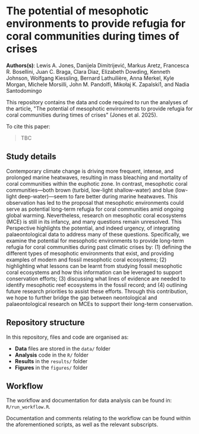 # The potential of mesophotic environments to provide refugia for coral communities during times of crises

**Authors(s)**: Lewis A. Jones, Danijela Dimitrijević, Markus Aretz, Francesca R. Bosellini, Juan C. Braga, Clara Diaz, Elizabeth Dowding, Kenneth Johnson, Wolfgang Kiessling, Bernard Lathuilière, Anna Merkel, Kyle Morgan, Michele Morsilli, John M. Pandolfi, Mikołaj K. Zapalski1, and Nadia Santodomingo

This repository contains the data and code required to run the analyses of the article, "The potential of mesophotic environments to provide refugia for coral communities during times of crises" (Jones et al. 2025).

To cite this paper:
> TBC

## Study details

Contemporary climate change is driving more frequent, intense, and prolonged marine heatwaves, resulting in mass bleaching and mortality of coral communities within the euphotic zone. In contrast, mesophotic coral communities—both brown (turbid, low-light shallow-water) and blue (low-light deep-water)—seem to fare better during marine heatwaves. This observation has led to the proposal that mesophotic environments could serve as potential long-term refugia for coral communities amid ongoing global warming. Nevertheless, research on mesophotic coral ecosystems (MCE) is still in its infancy, and many questions remain unresolved. This Perspective highlights the potential, and indeed urgency, of integrating palaeontological data to address many of these questions. Specifically, we examine the potential for mesophotic environments to provide long-term refugia for coral communities during past climatic crises by: (1) defining the different types of mesophotic environments that exist, and providing examples of modern and fossil mesophotic coral ecosystems; (2) highlighting what lessons can be learnt from studying fossil mesophotic coral ecosystems and how this information can be leveraged to support conservation efforts; (3) discussing what lines of evidence are needed to identify mesophotic reef ecosystems in the fossil record; and (4) outlining future research priorities to assist these efforts. Through this contribution, we hope to further bridge the gap between neontological and palaeontological research on MCEs to support their long-term conservation.

## Repository structure

In this repository, files and code are organised as:

* **Data** files are stored in the `data/` folder
* **Analysis** code in the `R/` folder
* **Results** in the `results/` folder
* **Figures** in the `figures/` folder

## Workflow

The workflow and documentation for data analysis can be found in: `R/run_workflow.R`.

Documentation and comments relating to the workflow can be found within the aforementioned scripts, as well as the relevant subscripts.
